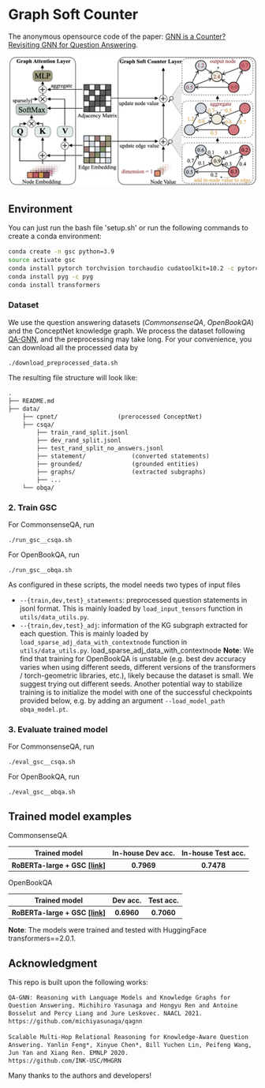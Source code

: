 # Graph Soft Counter
The anonymous opensource code of the paper: [GNN is a Counter? Revisiting GNN for Question Answering](https://openreview.net/pdf?id=hzmQ4wOnSb).

<p align="center">
  <img src="./figs/gsc_overview.png" width="1000" title="Overview of Graph Soft Counter" alt="">
</p>



## Environment 
You can just run the bash file 'setup.sh' or run the following commands to create a conda environment:
```bash
conda create -n gsc python=3.9
source activate gsc
conda install pytorch torchvision torchaudio cudatoolkit=10.2 -c pytorch
conda install pyg -c pyg
conda install transformers


```

### Dataset
We use the question answering datasets (*CommonsenseQA*, *OpenBookQA*) and the ConceptNet knowledge graph. We process the dataset following [QA-GNN](https://github.com/michiyasunaga/qagnn), and the preprocessing may take long. For your convenience, you can download all the processed data by
```
./download_preprocessed_data.sh
```

The resulting file structure will look like:

```plain
.
├── README.md
├── data/
    ├── cpnet/                 (prerocessed ConceptNet)
    ├── csqa/
        ├── train_rand_split.jsonl
        ├── dev_rand_split.jsonl
        ├── test_rand_split_no_answers.jsonl
        ├── statement/             (converted statements)
        ├── grounded/              (grounded entities)
        ├── graphs/                (extracted subgraphs)
        ├── ...
    └── obqa/
```

### 2. Train GSC
For CommonsenseQA, run
```
./run_gsc__csqa.sh
```
For OpenBookQA, run
```
./run_gsc__obqa.sh
```
As configured in these scripts, the model needs two types of input files
* `--{train,dev,test}_statements`: preprocessed question statements in jsonl format. This is mainly loaded by `load_input_tensors` function in `utils/data_utils.py`.
* `--{train,dev,test}_adj`: information of the KG subgraph extracted for each question. This is mainly loaded by `load_sparse_adj_data_with_contextnode` function in `utils/data_utils.py`.
load_sparse_adj_data_with_contextnode
**Note**: We find that training for OpenBookQA is unstable (e.g. best dev accuracy varies when using different seeds, different versions of the transformers / torch-geometric libraries, etc.), likely because the dataset is small. We suggest trying out different seeds. Another potential way to stabilize training is to initialize the model with one of the successful checkpoints provided below, e.g. by adding an argument `--load_model_path obqa_model.pt`.


### 3. Evaluate trained model
For CommonsenseQA, run
```
./eval_gsc__csqa.sh
```
For OpenBookQA, run
```
./eval_gsc__obqa.sh
```

## Trained model examples
CommonsenseQA
<table>
  <tr>
    <th>Trained model</th>
    <th>In-house Dev acc.</th>
    <th>In-house Test acc.</th>
  </tr>
  <tr>
    <th>RoBERTa-large + GSC <a href="https://drive.google.com/file/d/1W0khl1F6V_NSHdE1amuMeo9OKGKNQfrV/view?usp=sharing">[link]</a></th>
    <th>0.7969</th>
    <th>0.7478</th>
  </tr>
</table>

OpenBookQA
<table>
  <tr>
    <th>Trained model</th>
    <th>Dev acc.</th>
    <th>Test acc.</th>
  </tr>
  <tr>
    <th>RoBERTa-large + GSC <a href="https://drive.google.com/file/d/1-5orcKIP39UTCZ2wfYGEFIL1H3EmjvjV/view?usp=sharing">[link]</a></th>
    <th>0.6960</th>
    <th>0.7060</th>
  </tr>
</table>


**Note**: The models were trained and tested with HuggingFace transformers==2.0.1. 


## Acknowledgment
This repo is built upon the following works:
```
QA-GNN: Reasoning with Language Models and Knowledge Graphs for Question Answering. Michihiro Yasunaga and Hongyu Ren and Antoine Bosselut and Percy Liang and Jure Leskovec. NAACL 2021. 
https://github.com/michiyasunaga/qagnn

Scalable Multi-Hop Relational Reasoning for Knowledge-Aware Question Answering. Yanlin Feng*, Xinyue Chen*, Bill Yuchen Lin, Peifeng Wang, Jun Yan and Xiang Ren. EMNLP 2020. 
https://github.com/INK-USC/MHGRN

```
Many thanks to the authors and developers!
